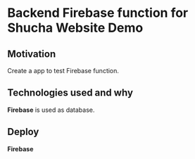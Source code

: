 # Backend Firebase function for Shucha Website Demo

## Motivation
Create a app to test Firebase function.

## Technologies used and why
**Firebase** is used as database.

## Deploy
**Firebase**
